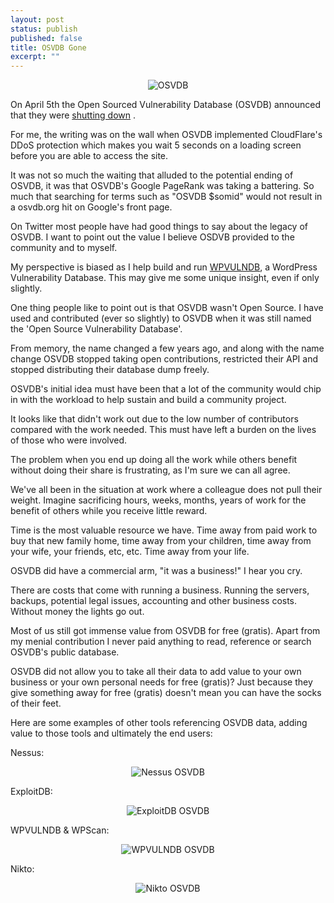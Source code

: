 ```yaml
---
layout: post
status: publish
published: false
title: OSVDB Gone
excerpt: ""
---
```


<p align="center"><img src="http://i.imgur.com/ffTzX2e.jpg" alt="OSVDB" /></p>

On April 5th the Open Sourced Vulnerability Database (OSVDB) announced that they were [shutting down](https://blog.osvdb.org/2016/04/05/osvdb-fin/) .

For me, the writing was on the wall when OSVDB implemented CloudFlare's DDoS protection which makes you wait 5 seconds on a loading screen before you are able to access the site.

It was not so much the waiting that alluded to the potential ending of OSVDB, it was that OSVDB's Google PageRank was taking a battering. So much that searching for terms such as "OSVDB $somid" would not result in a osvdb.org hit on Google's front page.

On Twitter most people have had good things to say about the legacy of OSVDB. I want to point out the value I believe OSDVB provided to the community and to myself.

My perspective is biased as I help build and run [WPVULNDB](https://wpvulndb.com), a WordPress Vulnerability Database. This may give me some unique insight, even if only slightly.

One thing people like to point out is that OSVDB wasn't Open Source. I have used and contributed (ever so slightly) to OSVDB when it was still named the 'Open Source Vulnerability Database'.

From memory, the name changed a few years ago, and along with the name change OSVDB stopped taking open contributions, restricted their API and stopped distributing their database dump freely.

OSVDB's initial idea must have been that a lot of the community would chip in with the workload to help sustain and build a community project. 

It looks like that didn't work out due to the low number of contributors compared with the work needed. This must have left a burden on the lives of those who were involved.

The problem when you end up doing all the work while others benefit without doing their share is frustrating, as I'm sure we can all agree.

We've all been in the situation at work where a colleague does not pull their weight. Imagine sacrificing hours, weeks, months, years of work for the benefit of others while you receive little reward.

Time is the most valuable resource we have. Time away from paid work to buy that new family home, time away from your children, time away from your wife, your friends, etc, etc. Time away from your life.

OSVDB did have a commercial arm, "it was a business!" I hear you cry.

There are costs that come with running a business.  Running the servers, backups, potential legal issues, accounting and other business costs. Without money the lights go out.

Most of us still got immense value from OSVDB for free (gratis). Apart from my menial contribution I never paid anything to read, reference or search OSVDB's public database.

OSVDB did not allow you to take all their data to add value to your own business or your own personal needs for free (gratis)? Just because they give something away for free (gratis) doesn't mean you can have the socks of their feet.

Here are some examples of other tools referencing OSVDB data, adding value to those tools and ultimately the end users:

Nessus:

<p align="center"><img src="http://i.imgur.com/ysR4avq.png" alt="Nessus OSVDB" /></p>

ExploitDB:

<p align="center"><img src="http://i.imgur.com/UDpQzqz.png" alt="ExploitDB OSVDB" /></p>

WPVULNDB & WPScan:

<p align="center"><img src="http://i.imgur.com/eXNF5ID.png" alt="WPVULNDB OSVDB" /></p>

Nikto:

<p align="center"><img src="http://i.imgur.com/KfSiPl8.png" alt="Nikto OSVDB" /></p>
